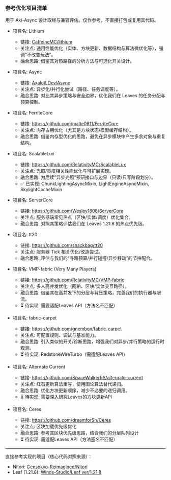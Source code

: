 ### 参考优化项目清单

用于 Aki-Async 设计取经与兼容评估。仅作参考，不直接打包或复用其代码。

- 项目名: Lithium
  - 链接: [CaffeineMC/lithium](https://github.com/CaffeineMC/lithium)
  - 关注点: 通用性能优化（实体、方块更新、数据结构与算法微优化等），强调“不改变玩法”。
  - 融合思路: 借鉴其对热路径的分析方法与可选化开关设计。

- 项目名: Async
  - 链接: [AxalotLDev/Async](https://github.com/AxalotLDev/Async)
  - 关注点: 异步化/并行化尝试（路径、任务调度等）。
  - 融合思路: 对比其异步策略与安全边界，优化我们在 Leaves 的任务分配与预算控制。

- 项目名: FerriteCore
  - 链接: https://github.com/malte0811/FerriteCore
  - 关注点: 内存占用优化（尤其是方块状态/模型缓存结构）。
  - 融合思路: 借鉴内存型优化的思路，避免在异步模块中产生多余对象与重复结构。

- 项目名: ScalableLux
  - 链接: https://github.com/RelativityMC/ScalableLux
  - 关注点: 光照/亮度相关性能优化与可扩展实现。
  - 融合思路: 为后续"异步光照"预研接口与边界（只读/只写阶段划分）。
  - ✅ 已实现: ChunkLightingAsyncMixin, LightEngineAsyncMixin, SkylightCacheMixin

- 项目名: ServerCore
  - 链接: https://github.com/Wesley1808/ServerCore
  - 关注点: 服务器端常见热点（区块/实体/调度）优化集合。
  - 融合思路: 对照其策略评估我们在 Leaves 1.21.8 的热点优先级。

- 项目名: tt20
  - 链接: https://github.com/snackbag/tt20
  - 关注点: 服务器 Tick 相关优化/改造尝试。
  - 融合思路: 评估与我们的“寻路预算/并行碰撞/异步移动”的节拍配合。

- 项目名: VMP-fabric (Very Many Players)
  - 链接: https://github.com/RelativityMC/VMP-fabric
  - 关注点: 多人高并发优化（网络、区块/实体交互路径）。
  - 融合思路: 借鉴其在高并发下的分层与背压策略，完善我们的执行器与限流。
  - ⏳ 待实现: 需要适配Leaves API（方法名不匹配）

- 项目名: fabric-carpet
  - 链接: https://github.com/gnembon/fabric-carpet
  - 关注点: 可配置规则、调试与基准能力。
  - 融合思路: 引入类似的开关/诊断思路，增强我们对异步/并行策略的运行时观测。
  - ⏳ 待实现: RedstoneWireTurbo（需适配Leaves API）

- 项目名: Alternate Current
  - 链接: https://github.com/SpaceWalkerRS/alternate-current
  - 关注点: 红石更新算法重写，使用图论算法替代递归。
  - 融合思路: 优化方块更新顺序，减少不必要的递归调用。
  - ⏳ 待实现: 需要深入研究Leaves的方块更新API

- 项目名: Ceres
  - 链接: https://github.com/dreamforSh/Ceres
  - 关注点: 区块加载优先级优化
  - 融合思路: 参考其区块优先级思路，结合我们的分层队列设计
  - ⏳ 待实现: 需适配Leaves API（方法签名不匹配）

---

直接参考实现的项目（核心代码对照来源）：
- Nitori: [Gensokyo-Reimagined/Nitori](https://github.com/Gensokyo-Reimagined/Nitori)
- Leaf (1.21.8): [Winds-Studio/Leaf ver/1.21.8](https://github.com/Winds-Studio/Leaf/tree/ver/1.21.8/)


